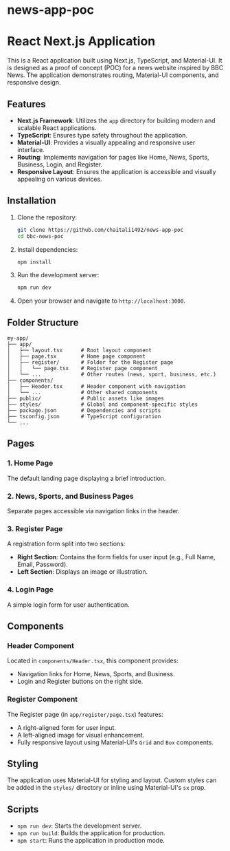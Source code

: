 # news-app-poc
# React Next.js Application

This is a React application built using Next.js, TypeScript, and Material-UI. It is designed as a proof of concept (POC) for a news website inspired by BBC News. The application demonstrates routing, Material-UI components, and responsive design.

## Features

- **Next.js Framework**: Utilizes the `app` directory for building modern and scalable React applications.
- **TypeScript**: Ensures type safety throughout the application.
- **Material-UI**: Provides a visually appealing and responsive user interface.
- **Routing**: Implements navigation for pages like Home, News, Sports, Business, Login, and Register.
- **Responsive Layout**: Ensures the application is accessible and visually appealing on various devices.

## Installation

1. Clone the repository:
   ```bash
   git clone https://github.com/chaitali1492/news-app-poc
   cd bbc-news-poc
   ```

2. Install dependencies:
   ```bash
   npm install
   ```

3. Run the development server:
   ```bash
   npm run dev
   ```

4. Open your browser and navigate to `http://localhost:3000`.

## Folder Structure

```
my-app/
├── app/
│   ├── layout.tsx      # Root layout component
│   ├── page.tsx        # Home page component
│   ├── register/       # Folder for the Register page
│   │   └── page.tsx    # Register page component
│   └── ...             # Other routes (news, sport, business, etc.)
├── components/
│   ├── Header.tsx      # Header component with navigation
│   └── ...             # Other shared components
├── public/             # Public assets like images
├── styles/             # Global and component-specific styles
├── package.json        # Dependencies and scripts
├── tsconfig.json       # TypeScript configuration
└── ...
```

## Pages

### 1. Home Page
The default landing page displaying a brief introduction.

### 2. News, Sports, and Business Pages
Separate pages accessible via navigation links in the header.

### 3. Register Page
A registration form split into two sections:
- **Right Section**: Contains the form fields for user input (e.g., Full Name, Email, Password).
- **Left Section**: Displays an image or illustration.

### 4. Login Page
A simple login form for user authentication.

## Components

### Header Component
Located in `components/Header.tsx`, this component provides:
- Navigation links for Home, News, Sports, and Business.
- Login and Register buttons on the right side.

### Register Component
The Register page (in `app/register/page.tsx`) features:
- A right-aligned form for user input.
- A left-aligned image for visual enhancement.
- Fully responsive layout using Material-UI's `Grid` and `Box` components.

## Styling

The application uses Material-UI for styling and layout. Custom styles can be added in the `styles/` directory or inline using Material-UI's `sx` prop.

## Scripts

- `npm run dev`: Starts the development server.
- `npm run build`: Builds the application for production.
- `npm start`: Runs the application in production mode.



